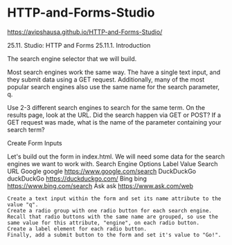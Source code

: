 # HTTP-and-Forms-Studio

https://avipshausa.github.io/HTTP-and-Forms-Studio/


25.11. Studio: HTTP and Forms
25.11.1. Introduction



The search engine selector that we will build.

Most search engines work the same way. The have a single text input, and they submit data using a GET request. Additionally, many of the most popular search engines also use the same name for the search parameter, q.



Use 2-3 different search engines to search for the same term. On the results page, look at the URL. Did the search happen via GET or POST? If a GET request was made, what is the name of the parameter containing your search term?





 Create Form Inputs

Let's build out the form in index.html. We will need some data for the search engines we want to work with.
Search Engine Options Label 	Value 	Search URL
Google 	google 	https://www.google.com/search
DuckDuckGo 	duckDuckGo 	https://duckduckgo.com/
Bing 	bing 	https://www.bing.com/search
Ask 	ask 	https://www.ask.com/web

    Create a text input within the form and set its name attribute to the value "q".
    Create a radio group with one radio button for each search engine. Recall that radio buttons with the same name are grouped, so use the same value for this attribute, "engine", on each radio button.
    Create a label element for each radio button.
    Finally, add a submit button to the form and set it's value to "Go!".



